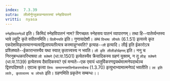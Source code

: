 ```yaml
---
index:  7.3.39
sutra:  लीलोर्नुग्लुकावन्यतरस्यां स्नेहविपातने
vritti:  nyasa
---
```


`स्नेहविपातनेऽर्थे` इति। किमिदं स्नेहविपातनं नाम? विगच्छतः स्नेहसय पातनं व्यापारणम्। तथा हि--पातेर्व्यन्तस्य भावे ल्युटि कृते वपीतनमिति। `विलीनयति` इति। गुणायादेशौ।
अथ `विभाषा लीयतेः` (6.1.51) इत्यत्त्वे कृत एकदेशविकृतस्यानन्यत्वाद्विलापयतीत्यत्र कस्मान्नुग्भवति? इत्याह--`ली` इत्यादि। लीई इति ईकारोऽत्र प्रश्लिष्यते--ईकारान्तस्यैव यथा स्यात् कृतात्त्वस्य न भवति।
`ली इति लीलीङोर्ग्रहणम्` इति। ननु च निरनुबन्धकपरिभाषया `ली श्लेषणे` (धा.पा.1501) इत्येतस्यैव क्रैयादिकस्य ग्रहणं युक्तम्, न तु `लीङ् श्लेषणे` (धा.पा.1139) इत्येतस्य दैवादिकस्य? एवं मन्यते--एक एवायं धातुर्विकरणद्वयर्थमात्मनेपदार्थञ्च द्विरुपदिश्यते। एवञ्च कृत्वा `लियः सम्माननशलिनोकरणयोश्च` (1.3.70) इत्युभाभ्यामात्मनेपदं भवतीति। `ला इति लातेः, कृतात्वस्य च लोयतेः` इति। ग्रहणमिति प्रकृतेन सम्बन्धः।।

